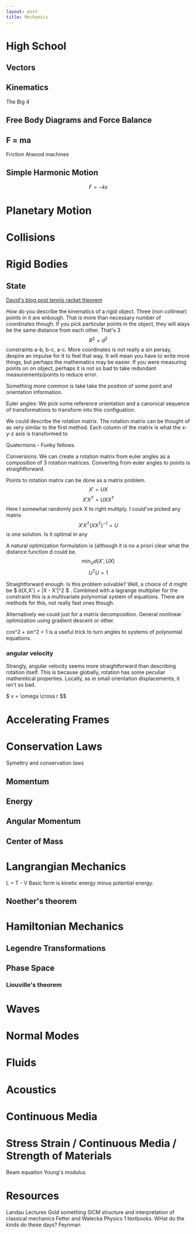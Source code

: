 ```yaml
---
layout: post
title: Mechanics
---
```


# High School
## Vectors
## Kinematics

The Big 4

## Free Body Diagrams and Force Balance

## F = ma
Friction
Atwood machines

## Simple Harmonic Motion

$$ F = -k x $$


# Planetary Motion
# Collisions
# Rigid Bodies

## State
[David's blog post tennis racket theorem](https://davidtersegno.wordpress.com/2022/01/30/the-tennis-racket-theorem/)

How do you describe the kinematics of a rigid object.
Three (non collinear) points in it are enbough.
That is more than necessary number of coordinates though. If you pick particular points in the object, they will alays be the same distance from each other. That's 3 $$R^2 = d^2 $$ constraints a-b, b-c, a-c.
More coordinates is not really a sin persay, despire an impulse for it to feel that way. It will mean you have to write more things, but perhaps the mathematics may be easier.
If you were measuring points on on object, perhaps it is not so bad to take redundant measurements/points to reduce error.

Something more common is take take the position of some point and orientation information. 

Euler angles: We pick some reference orientation and a canonical sequence of transformations to transform into this configuation.

We could describe the rotation matrix. The rotation matrix can be thought of as very similar to the first method. Each column of the matrix is what the x-y-z axis is transformed to

Quaternions - Funky fellows.

Conversions:
We can create a rotation matrix from euler angles as a composition of 3 rotation matrices.
Converting from euler angles to points is straightforward.

Points to rotation matrix can be done as a matrix problem. 
$$ X'= UX $$
$$ X' X^T = U X X^T $$  Here I somewhat randomly pick X to right multiply. I could've picked any matrix
$$ X' X^T (X X^T)^{-1} = U $$ is one solution. Is it optimal in any 

A natural optimization formulation is (although it is no a priori clear what the distance function d could be. 
$$ \min_{U} d(X', UX) $$
$$ U^T U = 1 $$

Straightforward enough. Is this problem solvable? Well, a choice of d might be $ d(X,X') = |X - X'|^2 $ . Combined with a lagrange multiplier for the constraint this is a multivariate polynomial system of equations. There are methods for this, not really fast ones though.

Alternatively we could just for a matrix decomposition.
General nonlinear optimization using gradient descent or other.

cos^2 + sin^2 = 1 is a useful trick to turn angles to systems of polynomial equations.


### angular velocity
Strangly, angular velocity seems more straightforward than describing rotation itself. This is because globally, rotation has some peculiar mathemtical properties. Locally, as in small orientation displacements, it isn't so bad.

$ v = \omega \cross r $$


# Accelerating Frames
# Conservation Laws
Symettry and conservation laws

## Momentum
## Energy
## Angular Momentum
## Center of Mass

# Langrangian Mechanics
L = T - V
Basic form is kinetic energy minus potential energy.
## Noether's theorem

# Hamiltonian Mechanics
## Legendre Transformations
## Phase Space
### Liouville's theorem



# Waves
# Normal Modes
# Fluids
# Acoustics
# Continuous Media
# Stress Strain / Continuous Media / Strength of Materials
Beam equation
Young's modulus

# Resources
Landau Lectures
Gold something
SICM structure and interpretation of classical mechanics
Fetter and Walecka
Physics 1 textbooks. WHat do the kinds do these days?
Feynman
